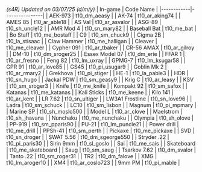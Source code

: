 *(s4R) Updated on 03/07/25 (d/m/y)*
| In-game       | Code Name   |
|------------|----------------|
| AEK-973         | t10_dm_aeasy       |
| AK-74           | t10_ar_aking74     |
| AMES 85         | t10_ar_able18      |
| AS Val          | t10_ar_asvalor     |
| ASG-89          | t10_sh_uncle12     |
| AMR Mod 4       | t10_sn_mary82      |
| Baseball Bat    | t10_me_bat         |
| Bo Staff        | t10_me_bostaff     |
| C9              | t10_sm_chuck9      |
| Cigma 2B        | t10_la_stisaac     |
| Claw Hammer     | t10_me_halligan    |
| Cleaver         | t10_me_cleaver     |
| Cypher 091      | t10_ar_tbaker      |
| CR-56 AMAX      | t10_ar_gilroy      |
| DM-10           | t10_dm_sroger25    |
| Essex Model 07  | t10_dm_erie        |
| FFAR 1          | t10_ar_fresno      |
| Feng 82         | t10_lm_uxray       |
| GPMG-7          | t10_lm_ksugar58    |
| GPR 91          | t10_ar_love85      |
| GS45            | t10_pi_usugar9     |
| Goblin Mk 2     | t10_ar_rmary2      |
| Grekhova        | t10_pi_stiger      |
| HE-1            | t10_la_pable3      |
| HDR             | t10_sn_hugo        |
| Jackal PDW      | t10_sm_geasy9      |
| Krig C          | t10_ar_leasy       |
| KSV             | t10_sm_sroger3     |
| Knife           | t10_me_knife       |
| Kompakt 92      | t10_sm_safox       |
| Katanas         | t10_me_katanas     |
| Kali Sticks     | t10_me_keene       |
| Kilo 141        | t10_ar_kent        |
| LR 7.62         | t10_sn_ultiger     |
| LW3A1 Frostline | t10_sn_love96      |
| Ladra           | t10_sm_schuck      |
| LC10            | t10_sm_lisbon      |
| Magnum          | t10_pi_mpmary      |
| Marine SP       | t10_sh_moslo500    |
| Model L         | t10_ar_clove       |
| Maelstrom       | t10_sh_jhavana     |
| Nunchaku        | t10_me_nunchaku    |
| Olympia         | t10_sh_olove       |        
| PP-919          | t10_sm_pparis90    |
| PU-21           | t10_lm_puncle21    |
| Power drill     | t10_me_drill       |
| PPSh-41         | t10_sm_perth       |
| Pickaxe         | t10_me_pickaxe     |
| SVD             | t10_sn_droger      |
| SWAT 5.56       | t10_dm_sgeorge550  |
| Stryder .22     | t10_pi_paris30     |
| Sirin 9mm       | t10_sl_goslo       |
| Sai             | t10_me_sais        |
| Skateboard      | t10_me_skateboard  |
| Saug            | t10_sm_saug        |
| Tsarkov 7.62    | t10_dm_svalor      |
| Tanto .22       | t10_sm_roger31     |
| TR2             | t10_dm_falove      |
| XMG             | t10_lm_aroger10    |
| XM4             | t10_ar_coslo723    |
| 9mm PM          | t10_pi_mable       |
